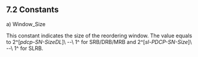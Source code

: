 ## 7.2 Constants

a\) Window_Size

This constant indicates the size of the reordering window. The value
equals to 2^\[*pdcp-SN-SizeDL*\]\ --\ 1^ for SRB/DRB/MRB and
2^\[*sl-PDCP-SN-Size*\]\ --\ 1^ for SLRB.